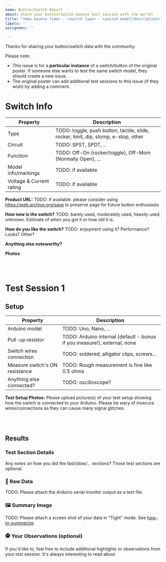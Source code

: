 ```yaml
---
name: Button/Switch Report
about: Share your button/switch bounce test session with the world!
title: "<max bounce time> - <switch type> - <switch model/description>"
labels: ''
assignees: ''

---
```


Thanks for sharing your button/switch data with the community.

Please note: 
- This issue is for a **particular instance** of a switch/button of the original poster. If someone else wants to test the same switch model, they should create a new issue.
- The original poster can add additional test sessions to this issue (if they wish) by adding a comment.

# Switch Info
<!-- Please fill out the following information about the switch you are testing: -->

Property                           | Description            
--------------------------- | -----------------------
Type                                 | TODO: toggle, push button, tactile, slide, rocker, limit, dip, stomp, e-stop, other
Circuit                              | TODO: SPST, SPDT, ..
Function                           |  TODO: Off-On (rocker/toggle), Off-Mom (Normally Open), ...
Model info/markings       |  TODO: if available
Voltage & Current rating |  TODO: if available

**Product URL:**  TODO: if available. please consider using https://web.archive.org/save to preserve page for future button enthusiasts

**How new is the switch?** TODO: barely used, moderately used, heavily used, unknown. Estimate of when you got it or how old it is.

**How do you like the switch?** TODO: enjoyment using it? Performance? Looks? Other?

**Anything else noteworthy?**

**Photos**
<!-- Please attach photos of the button/switch. -->
<!-- Feel free to also attach some marketing images. -->

<br><br>

# Test Session 1

## Setup
<!-- Please fill out the following information about your test setup: -->

Property                                      | Description
----------------------------------- | -----------------------------------------------------
Arduino model                            | TODO: Uno, Nano, ...
Pull-up resistor                            | TODO: Arduino internal (default - bonus if you measure!), external, none
Switch wires connection              | TODO: soldered, alligator clips, screws...
Measure switch's ON resistance | TODO: Rough measurement is fine like 0.5 ohms
Anything else connected?           | TODO: oscilloscope?

**Test Setup Photos:**
Please upload picture(s) of your test setup showing how the switch is connected to your Arduino. Please be wary of insecure wires/connections as they can cause many signal glitches.

<br><br>


## Results
### Test Section Details
Any notes on how you did the fast/slow/... sections? Those test sections are optional.

### 📄 Raw Data
TODO: Please attach the Arduino serial monitor output as a text file.

### 🖼️ Summary Image
TODO: Please attach a screen shot of your data in "Tight" mode. See [how-to-summarize](https://github.com/adamfk/bouncy-button-data/blob/main/how-to-summarize.md).

### 🕵️ Your Observations (optional)
If you'd like to, feel free to include additional highlights or observations from your test session. It's always interesting to read about.
